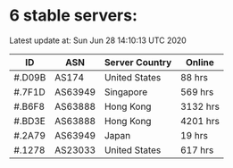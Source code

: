 # 6 stable servers:

Latest update at: Sun Jun 28 14:10:13 UTC 2020

| ID | ASN | Server Country | Online |
| -- | --- | -------------- | ------ |
| #.D09B | AS174 | United States | 88 hrs |
| #.7F1D | AS63949 | Singapore | 569 hrs |
| #.B6F8 | AS63888 | Hong Kong | 3132 hrs |
| #.BD3E | AS63888 | Hong Kong | 4201 hrs |
| #.2A79 | AS63949 | Japan | 19 hrs |
| #.1278 | AS23033 | United States | 617 hrs |

